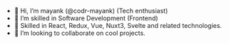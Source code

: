 - 👋 Hi, I’m mayank (@codr-mayank) (Tech enthusiast)
- 👀 I’m skilled in Software Development (Frontend)
- 🌱 Skilled in React, Redux, Vue, Nuxt3, Svelte and related technologies.
- 💞️ I’m looking to collaborate on cool projects.

<!---
codr-mayank/codr-mayank is a ✨ special ✨ repository because its `README.md` (this file) appears on your GitHub profile.
You can click the Preview link to take a look at your changes.
--->
